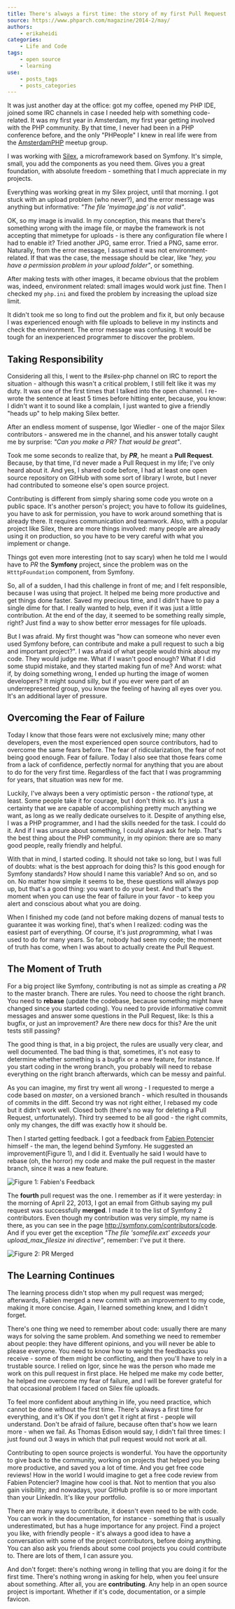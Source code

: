 ```yaml
---
title: There's always a first time: the story of my first Pull Request
source: https://www.phparch.com/magazine/2014-2/may/
authors:
    - erikaheidi
categories:
    - Life and Code
tags:
    - open source
    - learning
use:
    - posts_tags
    - posts_categories
---
```


It was just another day at the office: got my coffee, opened my PHP IDE, joined some IRC channels in case I needed help with something code-related. It was my first year in Amsterdam, my first year getting involved with the PHP community. By that time, I never had been in a PHP conference before, and the only "PHPeople" I knew in real life were from the [AmsterdamPHP](http://www.meetup.com/AmsterdamPHP/) meetup group.

I was working with [Silex](http://silex.sensiolabs.org/), a microframework based on Symfony. It's simple, small, you add the components as you need them. Gives you a great foundation, with absolute freedom - something that I much appreciate in my projects.

Everything was working great in my Silex project, until that morning. I got stuck with an upload problem (who never?), and the error message was anything but informative: _"The file 'myimage.jpg' is not valid"_. 

OK, so my image is invalid. In my conception, this means that there's something wrong with the image file, or maybe the framework is not accepting that mimetype for uploads - is there any configuration file where I had to enable it? Tried another JPG, same error. Tried a PNG, same error. Naturally, from the error message, I assumed it was not environment-related. If that was the case, the message should be clear, like _"hey, you have a permission problem in your upload folder"_, or something.

After making tests with other images, it became obvious that the problem was, indeed, environment related: small images would work just fine. Then I checked my `php.ini` and fixed the problem by increasing the upload size limit. 

It didn't took me so long to find out the problem and fix it, but only because I was experienced enough with file uploads to believe in my instincts and check the environment. The error message was confusing. It would be tough for an inexperienced programmer to discover the problem. 

## Taking Responsibility

Considering all this, I went to the #silex-php channel on IRC to report the situation - although this wasn't a critical problem, I still felt like it was my duty. It was one of the first times that I talked into the open channel. I re-wrote the sentence at least 5 times before hitting enter, because, you know: I didn't want it to sound like a complain, I just wanted to give a friendly "heads up" to help making Silex better.

After an endless moment of suspense, Igor Wiedler - one of the major Silex contributors - answered me in the channel, and his answer totally caught me by surprise: _"Can you make a PR? That would be great"_.

Took me some seconds to realize that, by _**PR**_, he meant a **Pull Request**. Because, by that time, I'd never made a Pull Request in my life; I've only heard about it. And yes, I shared code before, I had at least one open source repository on GitHub with some sort of library I wrote, but I never had contributed to someone else's open source project.

Contributing is different from simply sharing some code you wrote on a public space. It's another person's project; you have to follow its guidelines, you have to ask for permission, you have to work around something that is already there. It requires communication and teamwork. Also, with a popular project like Silex, there are more things involved: many people are already using it on production, so you have to be very careful with what you implement or change.

Things got even more interesting (not to say scary) when he told me I would have to _PR_ the **Symfony** project, since the problem was on the `HtttpFoundation` component, from Symfony. 

So, all of a sudden, I had this challenge in front of me; and I felt responsible, because I was using that project. It helped me being more productive and get things done faster. Saved my precious time, and I didn't have to pay a single dime for that. I really wanted to help, even if it was just a little contribution. At the end of the day, it seemed to be something really simple, right? Just find a way to show better error messages for file uploads.

But I was afraid. My first thought was "how can someone who never even used Symfony before, can contribute and make a pull request to such a big and important project?". I was afraid of what people would think about my code. They would judge me. What if I wasn't good enough? What if I did some stupid mistake, and they started making fun of me? And worst: what if, by doing something wrong, I ended up hurting the image of women developers? It might sound silly, but if you ever were part of an underrepresented group, you know the feeling of having all eyes over you. It's an additional layer of pressure.

## Overcoming the Fear of Failure

Today I know that those fears were not exclusively mine; many other developers, even the most experienced open source contributors, had to overcome the same fears before. The fear of ridicularization, the fear of not being good enough. Fear of failure. Today I also see that those fears come from a lack of confidence, perfectly normal for anything that you are about to do for the very first time. Regardless of the fact that I was programming for years, that situation was new for me.

Luckily, I've always been a very optimistic person - the _rational_ type, at least. Some people take it for courage, but I don't think so. It's just a certainty that we are capable of accomplishing pretty much anything we want, as long as we really dedicate ourselves to it. Despite of anything else, I was a PHP programmer, and I had the skills needed for the task. I could do it. And if I was unsure about something, I could always ask for help. That's the best thing about the PHP community, in my opinion: there are so many good people, really friendly and helpful.

With that in mind, I started coding. It should not take so long, but I was full of doubts: what is the best approach for doing this? Is this good enough for Symfony standards? How should I name this variable? And so on, and so on. No matter how simple it seems to be, these questions will always pop up, but that's a good thing: you want to do your best. And that's the moment when you can use the fear of failure in your favor - to keep you alert and conscious about what you are doing.

When I finished my code (and not before making dozens of manual tests to guarantee it was working fine), that's when I realized: coding was the easiest part of everything. Of course, it's just _programming_, what I was used to do for many years. So far, nobody had seen my code; the moment of truth has come, when I was about to actually create the Pull Request.

## The Moment of Truth

For a big project like Symfony, contributing is not as simple as creating a _PR_ to the master branch. There are rules. You need to choose the right branch. You need to **rebase** (update the codebase, because something might have changed since you started coding). You need to provide informative commit messages and answer some questions in the Pull Request, like: Is this a bugfix, or just an improvement? Are there new docs for this? Are the unit tests still passing?

The good thing is that, in a big project, the rules are usually very clear, and well documented. The bad thing is that, sometimes, it's not easy to determine whether something is a bugfix or a new feature, for instance. If you start coding in the wrong branch, you probably will need to rebase everything on the right branch afterwards, which can be messy and painful. 

As you can imagine, my first try went all wrong - I requested to merge a code based on _master_, on a versioned branch - which resulted in thousands of commits in the diff. Second try was not right either, I rebased my code but it didn't work well. Closed both (there's no way for deleting a Pull Request, unfortunately). Third try seemed to be all good - the right commits, only my changes, the diff was exactly how it should be. 

Then I started getting feedback. I got a feedback from [Fabien Potencier](https://twitter.com/fabpot) himself - the man, the legend behind Symfony. He suggested an improvement(Figure 1), and I did it. Eventually he said I would have to rebase (oh, the horror) my code and make the pull request in the master branch, since it was a new feature. 

![Figure 1: Fabien's Feedback](http://i.imgur.com/k3fYvta.png)

The **fourth** pull request was the one. I remember as if it were yesterday: in the morning of April 22, 2013, I got an email from Github saying my pull request was successfully **merged**. I made it to the list of Symfony 2 contributors. Even though my contribution was very simple, my name is there, as you can see in the page <http://symfony.com/contributors/code>. And if you ever get the exception _"The file 'somefile.ext' exceeds your upload_max_filesize ini directive"_, remember: I've put it there.

![Figure 2: PR Merged](http://i.imgur.com/W1DcFid.png)

## The Learning Continues

The learning process didn't stop when my pull request was merged; afterwards, Fabien merged a new commit with an improvement to my code, making it more concise. Again, I learned something knew, and I didn't forget.

There's one thing we need to remember about code: usually there are many ways for solving the same problem. And something we need to remember about people: they have different opinions, and you will never be able to please everyone. You need to know how to weight the feedbacks you receive - some of them might be conflicting, and then you'll have to rely in a trustable source. I relied on Igor, since he was the person who made me work on this pull request in first place. He helped me make my code better, he helped me overcome my fear of failure, and I will be forever grateful for that occasional problem I faced on Silex file uploads.

To feel more confident about anything in life, you need practice, which cannot be done without the first time. There's always a first time for everything, and it's OK if you don't get it right at first - people will understand. Don't be afraid of failure, because often that's how we learn more - when we fail. As Thomas Edison would say, I didn't fail three times: I just found out 3 ways in which that pull request would not work at all. 

Contributing to open source projects is wonderful. You have the opportunity to give back to the community, working on projects that helped you being more productive, and saved you a lot of time. And you get free code reviews! How in the world I would imagine to get a free code review from Fabien Potencier? Imagine how cool is that. Not to mention that you also gain visibility; and nowadays, your GitHub profile is so or more important than your LinkedIn. It's like your portfolio.

There are many ways to contribute, it doesn't even need to be with code. You can work in the documentation, for instance - something that is usually underestimated, but has a huge importance for any project. Find a project you like, with friendly people - it's always a good idea to have a conversation with some of the project contributors, before doing anything. You can also ask you friends about some cool projects you could contribute to. There are lots of them, I can assure you.

And don't forget: there's nothing wrong in telling that you are doing it for the first time. There's nothing wrong in asking for help, when you feel unsure about something. After all, you are **contributing**. Any help in an open source project is important. Whether if it's code, documentation, or a simple favicon. 
